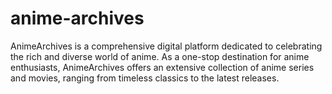 # anime-archives
AnimeArchives is a comprehensive digital platform dedicated to celebrating the rich and diverse world of anime. As a one-stop destination for anime enthusiasts, AnimeArchives offers an extensive collection of anime series and movies, ranging from timeless classics to the latest releases.
